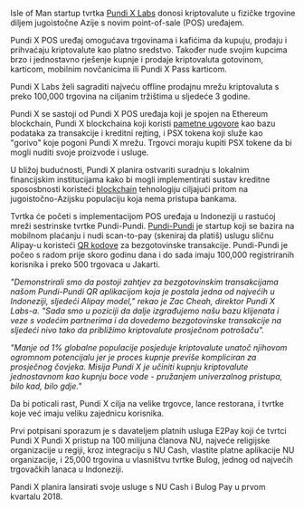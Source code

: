 Isle of Man startup tvrtka [Pundi X Labs] donosi kriptovalute u fizičke trgovine diljem jugoistočne Azije s novim point-of-sale (POS) uređajem.

Pundi X POS uređaj omogućava trgovinama i kafićima da kupuju, prodaju i prihvaćaju kriptovalute kao platno sredstvo. Također nude svojim kupcima brzo i jednostavno rješenje kupnje i prodaje kriptovaluta gotovinom, karticom, mobilnim novčanicima ili Pundi X Pass karticom.

Pundi X Labs želi sagraditi najveću offline prodajnu mrežu kriptovaluta s preko 100,000 trgovina na ciljanim tržištima u sljedeće 3 godine.

Pundi X se sastoji od Pundi X POS uređaja koji je spojen na Ethereum blockchain, Pundi X blockchaina koji koristi [pametne ugovore][contract] kao bazu podataka za transakcije i kreditni rejting, i PSX tokena koji služe kao "gorivo" koje pogoni Pundi X mrežu.
Trgovci moraju kupiti PSX tokene da bi mogli nuditi svoje proizvode i usluge.

U bližoj budućnosti, Pundi X planira ostvariti suradnju s lokalnim financijskim institucijama kako bi mogli implementirati sustav kreditne spososbnosti koristeći [blockchain] tehnologiju ciljajući pritom na jugoistočno-Azijsku populaciju koja nema pristupa bankama.

Tvrtka će početi s implementacijom POS uređaja u Indoneziji u rastućoj mreži sestrinske tvrtke Pundi-Pundi. [Pundi-Pundi] je startup koji se bazira na mobilnom plaćanju i nudi scan-to-pay (skeniraj da platiš) uslugu sličnu Alipay-u koristeći [QR kodove][qr] za bezgotovinske  transakcije. Pundi-Pundi je počeo s radom prije skoro godinu dana i do sada imaju 100,000 registriranih korisnika i preko 500 trgovaca u Jakarti.

_"Demonstrirali smo da postoji zahtjev za bezgotovinskim transakcijama našom Pundi-Pundi QR aplikacijom koja je postala jedna od najvećih u Indoneziji, sljedeći Alipay model," rekao je Zac Cheah, direktor Pundi X Labs-a. "Sada smo u poziciji da dalje izgrađujemo našu bazu klijenata i veze s vodećim partnerima i da dovedemo bezgotovinske transakcije na sljedeći nivo tako da približimo kriptovalute prosječnom potrošaču"._

_"Manje od 1% globalne populacije posjeduje kriptovalute unatoč njihovom ogromnom potencijalu jer je proces kupnje previše kompliciran za prosječnog čovjeka. Misija Pundi X je učiniti kupnju kriptovalute jednostavnom kao kupnju boce vode - pružanjem univerzalnog pristupa, bilo kad, bilo gdje."_

Da bi poticali rast, Pundi X cilja na velike trgovce, lance restorana, i tvrtke koje već imaju veliku zajednicu korisnika.

Prvi potpisani sporazum je s davateljem platnih usluga E2Pay koji će tvrtci Pundi X Pundi X pristup na 100 milijuna članova NU, najveće religijske organizacije u regiji, kroz integraciju s NU Cash, vlastite platne aplikacije NU organizacije, i 25,000 trgovina u vlasništvu tvrtke Bulog, jednog od najvećih trgovačkih lanaca u Indoneziji.

Pandi X planira lansirati svoje usluge s NU Cash i Bulog Pay u prvom kvartalu 2018.




[Pundi X Labs]: https://www.pundix.com

[qr]: https://bitfalls.com/glossary/#qr-code

[contract]: https://bitfalls.com/hr/2017/09/19/what-ethereum-compare-to-bitcoin

[blockchain]: https://bitfalls.com/hr/2017/08/20/blockchain-explained-blockchain-works/

[Pundi-Pundi]: https://www.pundi-pundi.com

